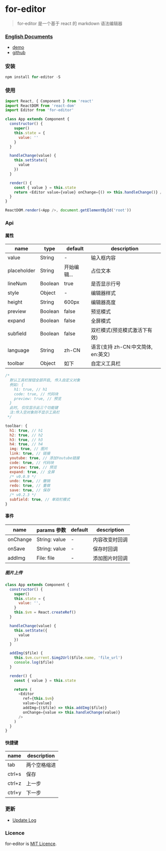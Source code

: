 # for-editor

> for-editor 是一个基于 react 的 markdown 语法编辑器

### [English Documents](./README.EN.md)

- [demo](https://md.kkfor.com)
- [github](https://github.com/kkfor/for-editor)

### 安装

```js
npm install for-editor -S
```

### 使用

```js
import React, { Component } from 'react'
import ReactDOM from 'react-dom'
import Editor from 'for-editor'

class App extends Component {
  constructor() {
    super()
    this.state = {
      value: ''
    }
  }

  handleChange(value) {
    this.setState({
      value
    })
  }

  render() {
    const { value } = this.state
    return <Editor value={value} onChange={() => this.handleChange()} />
  }
}

ReactDOM.render(<App />, document.getElementById('root'))
```

### Api

#### 属性

| name        | type    | default     | description                        |
| ----------- | ------- | ----------- | ---------------------------------- |
| value       | String  | -           | 输入框内容                         |
| placeholder | String  | 开始编辑... | 占位文本                           |
| lineNum     | Boolean | true        | 是否显示行号                       |
| style       | Object  | -           | 编辑器样式                         |
| height      | String  | 600px       | 编辑器高度                         |
| preview     | Boolean | false       | 预览模式                           |
| expand      | Boolean | false       | 全屏模式                           |
| subfield    | Boolean | false       | 双栏模式(预览模式激活下有效)       |
| language    | String  | zh-CN       | 语言(支持 zh-CN:中文简体, en:英文) |
| toolbar     | Object  | 如下        | 自定义工具栏                       |

```js
/*
  默认工具栏按钮全部开启, 传入自定义对象
  例如: {
    h1: true, // h1
    code: true, // 代码块
    preview: true, // 预览
  }
  此时, 仅仅显示此三个功能键
  注:传入空对象则不显示工具栏
 */

toolbar: {
  h1: true, // h1
  h2: true, // h2
  h3: true, // h3
  h4: true, // h4
  img: true, // 图片
  link: true, // 链接
  youtube: true, // 添加Youtube链接
  code: true, // 代码块
  preview: true, // 预览
  expand: true, // 全屏
  /* v0.0.9 */
  undo: true, // 撤销
  redo: true, // 重做
  save: true, // 保存
  /* v0.2.3 */
  subfield: true, // 单双栏模式
}
```

#### 事件

| name     | params 参数   | default | description    |
| -------- | ------------- | ------- | -------------- |
| onChange | String: value | -       | 内容改变时回调 |
| onSave   | String: value | -       | 保存时回调     |
| addImg   | File: file    | -       | 添加图片时回调 |

##### 图片上传

```js
class App extends Component {
  constructor() {
    super()
    this.state = {
      value: '',
    }
    this.$vm = React.createRef()
  }

  handleChange(value) {
    this.setState({
      value
    })
  }

  addImg($file) {
    this.$vm.current.$img2Url($file.name, 'file_url')
    console.log($file)
  }

  render() {
    const { value } = this.state

    return (
      <Editor
        ref={this.$vm}
        value={value}
        addImg={($file) => this.addImg($file)}
        onChange={value => this.handleChange(value)}
      />
    )
  }
}
```

#### 快捷键

| name   | description  |
| ------ | ------------ |
| tab    | 两个空格缩进 |
| ctrl+s | 保存         |
| ctrl+z | 上一步       |
| ctrl+y | 下一步       |

### 更新

- [Update Log](./doc/UPDATELOG.md)

### Licence

for-editor is [MIT Licence](./LICENSE).
